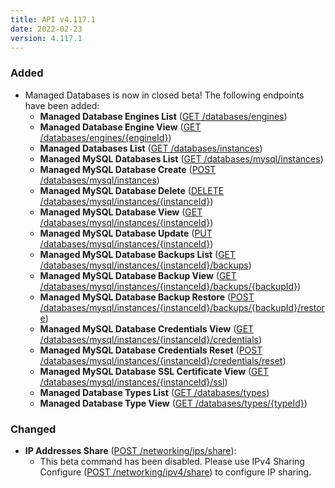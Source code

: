 ```yaml
---
title: API v4.117.1
date: 2022-02-23
version: 4.117.1
---
```


### Added

- Managed Databases is now in closed beta! The following endpoints have been added:
    - **Managed Database Engines List** ([GET /databases/engines](/docs/api/databases/#managed-database-engines-list))
    - **Managed Database Engine View** ([GET /databases/engines/{engineId}](/docs/api/databases/#managed-database-engine-view))
    - **Managed Databases List** ([GET /databases/instances](/docs/api/databases/#managed-databases-list-all))
    - **Managed MySQL Databases List** ([GET /databases/mysql/instances](/docs/api/databases/#managed-mysql-databases-list))
    - **Managed MySQL Database Create** ([POST /databases/mysql/instances](/docs/api/databases/#managed-mysql-database-create))
    - **Managed MySQL Database Delete** ([DELETE /databases/mysql/instances/{instanceId}](/docs/api/databases/#managed-mysql-database-delete))
    - **Managed MySQL Database View** ([GET /databases/mysql/instances/{instanceId}](/docs/api/databases/#managed-mysql-database-view))
    - **Managed MySQL Database Update** ([PUT /databases/mysql/instances/{instanceId}](/docs/api/databases/#managed-mysql-database-update))
    - **Managed MySQL Database Backups List** ([GET /databases/mysql/instances/{instanceId}/backups](/docs/api/databases/#managed-mysql-database-backups-list))
    - **Managed MySQL Database Backup View** ([GET /databases/mysql/instances/{instanceId}/backups/{backupId}](/docs/api/databases/#managed-mysql-database-backup-view))
    - **Managed MySQL Database Backup Restore** ([POST /databases/mysql/instances/{instanceId}/backups/{backupId}/restore](/docs/api/databases/#managed-mysql-database-backup-restore))
    - **Managed MySQL Database Credentials View** ([GET /databases/mysql/instances/{instanceId}/credentials](/docs/api/databases/#managed-mysql-database-credentials-view))
    - **Managed MySQL Database Credentials Reset** ([POST /databases/mysql/instances/{instanceId}/credentials/reset](/docs/api/databases/#managed-mysql-database-credentials-reset))
    - **Managed MySQL Database SSL Certificate View** ([GET /databases/mysql/instances/{instanceId}/ssl](/docs/api/databases/#managed-mysql-database-ssl-certificate-view))
    - **Managed Database Types List** ([GET /databases/types](/docs/api/databases/#managed-database-types-list))
    - **Managed Database Type View** ([GET /databases/types/{typeId}](/docs/api/databases/#managed-database-type-view))

### Changed

- **IP Addresses Share** ([POST /networking/ips/share](/docs/api/networking/#ip-addresses-share)):
    - This beta command has been disabled. Please use IPv4 Sharing Configure ([POST /networking/ipv4/share](/docs/api/networking/#ipv4-sharing-configure)) to configure IP sharing.